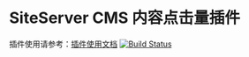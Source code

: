 # SiteServer CMS 内容点击量插件

插件使用请参考：[插件使用文档](http://plugins.siteserver.cn/ss.hits/)
[![Build Status](https://dev.azure.com/291644279/Z.Yao/_apis/build/status/linjiamo94.Z.Plguins?branchName=master)](https://dev.azure.com/291644279/Z.Yao/_build/latest?definitionId=1&branchName=master)

